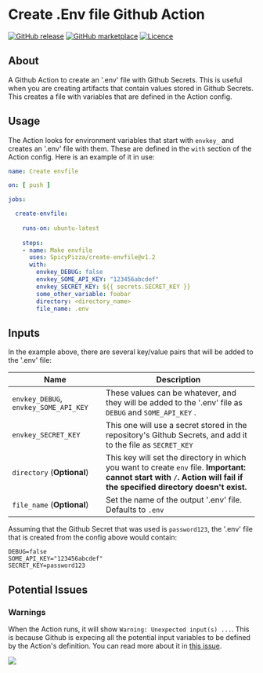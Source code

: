 # Create .Env file Github Action

[![GitHub
release](https://img.shields.io/github/release/SpicyPizza/create-envfile.svg?style=flat-square)](https://github.com/SpicyPizza/create-envfile/releases/latest)
[![GitHub
marketplace](https://img.shields.io/badge/marketplace-create--env--file-blue?logo=github&style=flat-square)](https://github.com/marketplace/actions/create-env-file)
[![Licence](https://img.shields.io/github/license/SpicyPizza/create-envfile)](https://github.com/SpicyPizza/create-envfile/blob/master/LICENSE)

## About

A Github Action to create an '.env' file with Github Secrets. This is useful when
you are creating artifacts that contain values stored in Github
Secrets. This creates a file with variables that are defined in the Action
config.

## Usage

The Action looks for environment variables that start with `envkey_` and creates
an '.env' file with them. These are defined in the `with` section of the Action
config. Here is an example of it in use:

```yml
name: Create envfile

on: [ push ]

jobs:

  create-envfile:
 
    runs-on: ubuntu-latest
 
    steps:
    - name: Make envfile
      uses: SpicyPizza/create-envfile@v1.2
      with:
        envkey_DEBUG: false
        envkey_SOME_API_KEY: "123456abcdef"
        envkey_SECRET_KEY: ${{ secrets.SECRET_KEY }}
        some_other_variable: foobar
        directory: <directory_name>
        file_name: .env
```

## Inputs

In the example above, there are several key/value pairs that will be added to
the '.env' file:

| Name                                  | Description                                                                                                                                                              |
| ------------------------------------- | ------------------------------------------------------------------------------------------------------------------------------------------------------------------------ |
| `envkey_DEBUG`, `envkey_SOME_API_KEY` | These values can be whatever, and they will be added to the '.env' file as `DEBUG` and `SOME_API_KEY` .                                                                      |
| `envkey_SECRET_KEY`                   | This one will use a secret stored in the repository's Github Secrets, and add it to the file as  `SECRET_KEY`                                                            |
| `directory` (**Optional**)            | This key will set the directory in which you want to create `env` file. **Important: cannot start with `/`. Action will fail if the specified directory doesn't exist.** |
| `file_name` (**Optional**)            | Set the name of the output '.env' file. Defaults to `.env`                                                                                                                   |

Assuming that the Github Secret that was used is `password123`, the '.env' file
that is created from the config above would contain:

```text
DEBUG=false
SOME_API_KEY="123456abcdef"
SECRET_KEY=password123
```

## Potential Issues

### Warnings

When the Action runs, it will show `Warning: Unexpected input(s) ...`. This is
because Github is expecing all the potential input variables to be defined by
the Action's definition. You can read more about it in [this
issue](https://github.com/SpicyPizza/create-envfile/issues/10).

![](https://user-images.githubusercontent.com/12802646/106284483-594e2300-6254-11eb-9e5d-3a6426da0435.png)
